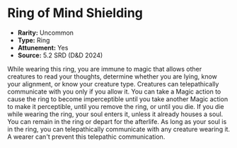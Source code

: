 # Ring of Mind Shielding

- **Rarity:** Uncommon
- **Type:** Ring
- **Attunement:** Yes
- **Source:** 5.2 SRD (D&D 2024)

While wearing this ring, you are immune to magic that allows other creatures to read your thoughts, determine whether you are lying, know your alignment, or know your creature type. Creatures can telepathically communicate with you only if you allow it. You can take a Magic action to cause the ring to become imperceptible until you take another Magic action to make it perceptible, until you remove the ring, or until you die. If you die while wearing the ring, your soul enters it, unless it already houses a soul. You can remain in the ring or depart for the afterlife. As long as your soul is in the ring, you can telepathically communicate with any creature wearing it. A wearer can't prevent this telepathic communication.
